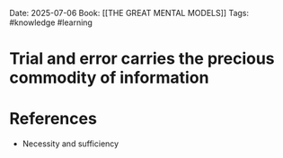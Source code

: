 Date: 2025-07-06
Book: [[THE GREAT MENTAL MODELS]]
Tags: #knowledge #learning
# Trial and error carries the precious commodity of information



# References
- Necessity and sufficiency